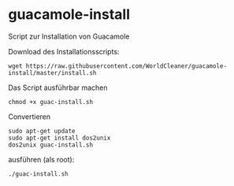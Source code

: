 # guacamole-install
Script zur Installation von Guacamole

Download des Installationsscripts:
~~~
wget https://raw.githubusercontent.com/WorldCleaner/guacamole-install/master/install.sh
~~~

Das Script ausführbar machen
~~~
chmod +x guac-install.sh
~~~
Convertieren

~~~
sudo apt-get update  
sudo apt-get install dos2unix  
dos2unix guac-install.sh  
~~~

ausführen (als root):
~~~
./guac-install.sh
~~~
